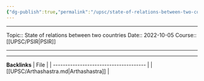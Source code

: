 ```yaml
---
{"dg-publish":true,"permalink":"/upsc/state-of-relations-between-two-countries/","dgHomeLink":true,"dgPassFrontmatter":false}
---
```


----
Topic:: State of relations between two countries
Date:: 2022-10-05
Course:: [[UPSC/PSIR|PSIR]] 

----



---
**Backlinks**
| File                                   |
| -------------------------------------- |
| [[UPSC/Arthashastra.md\|Arthashastra]] |



